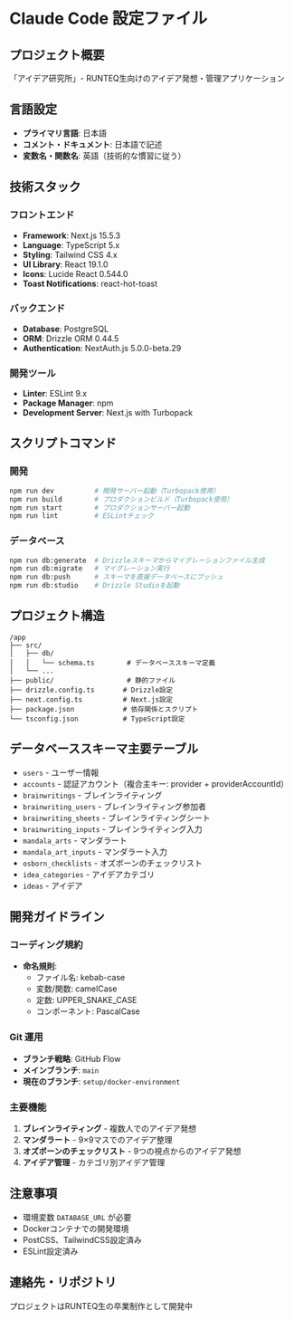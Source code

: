 # Claude Code 設定ファイル

## プロジェクト概要
「アイデア研究所」- RUNTEQ生向けのアイデア発想・管理アプリケーション

## 言語設定
- **プライマリ言語**: 日本語
- **コメント・ドキュメント**: 日本語で記述
- **変数名・関数名**: 英語（技術的な慣習に従う）

## 技術スタック

### フロントエンド
- **Framework**: Next.js 15.5.3
- **Language**: TypeScript 5.x
- **Styling**: Tailwind CSS 4.x
- **UI Library**: React 19.1.0
- **Icons**: Lucide React 0.544.0
- **Toast Notifications**: react-hot-toast

### バックエンド
- **Database**: PostgreSQL
- **ORM**: Drizzle ORM 0.44.5
- **Authentication**: NextAuth.js 5.0.0-beta.29

### 開発ツール
- **Linter**: ESLint 9.x
- **Package Manager**: npm
- **Development Server**: Next.js with Turbopack

## スクリプトコマンド

### 開発
```bash
npm run dev          # 開発サーバー起動（Turbopack使用）
npm run build        # プロダクションビルド（Turbopack使用）
npm run start        # プロダクションサーバー起動
npm run lint         # ESLintチェック
```

### データベース
```bash
npm run db:generate  # Drizzleスキーマからマイグレーションファイル生成
npm run db:migrate   # マイグレーション実行
npm run db:push      # スキーマを直接データベースにプッシュ
npm run db:studio    # Drizzle Studioを起動
```

## プロジェクト構造
```
/app
├── src/
│   ├── db/
│   │   └── schema.ts        # データベーススキーマ定義
│   └── ...
├── public/                  # 静的ファイル
├── drizzle.config.ts       # Drizzle設定
├── next.config.ts          # Next.js設定
├── package.json            # 依存関係とスクリプト
└── tsconfig.json           # TypeScript設定
```

## データベーススキーマ主要テーブル
- `users` - ユーザー情報
- `accounts` - 認証アカウント（複合主キー: provider + providerAccountId）
- `brainwritings` - ブレインライティング
- `brainwriting_users` - ブレインライティング参加者
- `brainwriting_sheets` - ブレインライティングシート
- `brainwriting_inputs` - ブレインライティング入力
- `mandala_arts` - マンダラート
- `mandala_art_inputs` - マンダラート入力
- `osborn_checklists` - オズボーンのチェックリスト
- `idea_categories` - アイデアカテゴリ
- `ideas` - アイデア

## 開発ガイドライン

### コーディング規約
- **命名規則**:
  - ファイル名: kebab-case
  - 変数/関数: camelCase
  - 定数: UPPER_SNAKE_CASE
  - コンポーネント: PascalCase

### Git 運用
- **ブランチ戦略**: GitHub Flow
- **メインブランチ**: `main`
- **現在のブランチ**: `setup/docker-environment`

### 主要機能
1. **ブレインライティング** - 複数人でのアイデア発想
2. **マンダラート** - 9×9マスでのアイデア整理
3. **オズボーンのチェックリスト** - 9つの視点からのアイデア発想
4. **アイデア管理** - カテゴリ別アイデア管理

## 注意事項
- 環境変数 `DATABASE_URL` が必要
- Dockerコンテナでの開発環境
- PostCSS、TailwindCSS設定済み
- ESLint設定済み

## 連絡先・リポジトリ
プロジェクトはRUNTEQ生の卒業制作として開発中